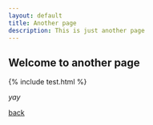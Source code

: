 ```yaml
---
layout: default
title: Another page
description: This is just another page
---
```


## Welcome to another page

{% include test.html %}

_yay_

[back](./)
